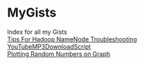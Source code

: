 # MyGists
Index for all my Gists<br/>
<a href="https://gist.github.com/wolfdale/b1aeb98c10c3a8b120a0">Tips For Hadoop NameNode Troubleshooting</a><br/>
<a href='https://gist.github.com/wolfdale/b9bfb3541d3d5f831b6f'>YouTubeMP3DownloadScript</a><br/>
<a href='https://gist.github.com/wolfdale/0475335da2418291c763'>Plotting Random Numbers on Graph</a><br/>
